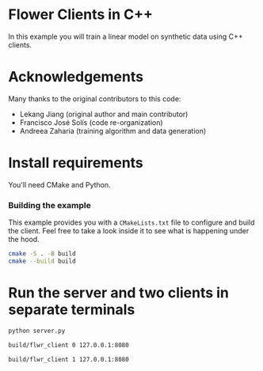 # Flower Clients in C++

In this example you will train a linear model on synthetic data using C++ clients.

# Acknowledgements

Many thanks to the original contributors to this code:

- Lekang Jiang (original author and main contributor)
- Francisco José Solís (code re-organization)
- Andreea Zaharia (training algorithm and data generation)

# Install requirements

You'll need CMake and Python.

### Building the example

This example provides you with a `CMakeLists.txt` file to configure and build the client. Feel free to take a look inside it to see what is happening under the hood.

```bash
cmake -S . -B build
cmake --build build
```

# Run the server and two clients in separate terminals

```bash
python server.py
```

```bash
build/flwr_client 0 127.0.0.1:8080
```

```bash
build/flwr_client 1 127.0.0.1:8080
```
